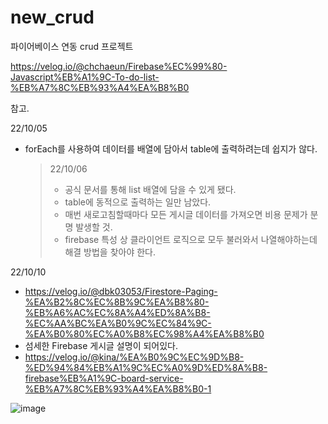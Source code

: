 # new_crud
파이어베이스 연동 crud 프로젝트

https://velog.io/@chchaeun/Firebase%EC%99%80-Javascript%EB%A1%9C-To-do-list-%EB%A7%8C%EB%93%A4%EA%B8%B0

참고.

22/10/05
- forEach를 사용하여 데이터를 배열에 담아서 table에 출력하려는데 쉽지가 않다.
  > 22/10/06
  > - 공식 문서를 통해 list 배열에 담을 수 있게 됐다.
  > - table에 동적으로 출력하는 일만 남았다.
  > - 매번 새로고침할때마다 모든 게시글 데이터를 가져오면 비용 문제가 분명 발생할 것.
  > - firebase 특성 상 클라이언트 로직으로 모두 불러와서 나열해야하는데 해결 방법을 찾아야 한다.

22/10/10
- https://velog.io/@dbk03053/Firestore-Paging-%EA%B2%8C%EC%8B%9C%EA%B8%80-%EB%A6%AC%EC%8A%A4%ED%8A%B8-%EC%AA%BC%EA%B0%9C%EC%84%9C-%EA%B0%80%EC%A0%B8%EC%98%A4%EA%B8%B0
- 섬세한 Firebase 게시글 설명이 되어있다.
- https://velog.io/@kina/%EA%B0%9C%EC%9D%B8-%ED%94%84%EB%A1%9C%EC%A0%9D%ED%8A%B8-firebase%EB%A1%9C-board-service-%EB%A7%8C%EB%93%A4%EA%B8%B0-1

![image](https://user-images.githubusercontent.com/89388117/194795756-f84c872a-adda-466b-9e1d-b0dc7b647037.png)
